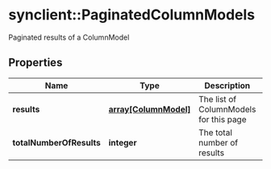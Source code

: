 # synclient::PaginatedColumnModels

Paginated results of a ColumnModel
## Properties
Name | Type | Description | Notes
------------ | ------------- | ------------- | -------------
**results** | [**array[ColumnModel]**](ColumnModel.md) | The list of ColumnModels for this page | [optional] 
**totalNumberOfResults** | **integer** | The total number of results | [optional] 


